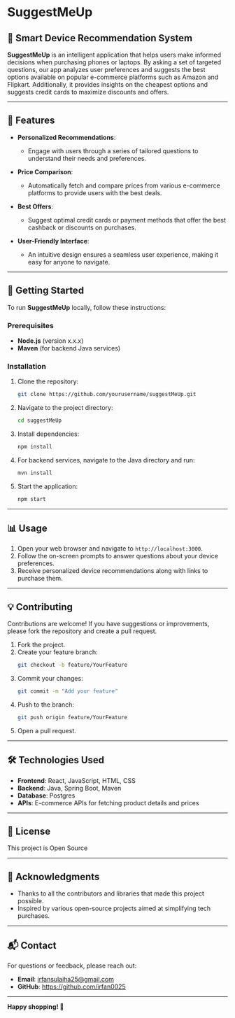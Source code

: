 # SuggestMeUp

## 📱 Smart Device Recommendation System

**SuggestMeUp** is an intelligent application that helps users make informed decisions when purchasing phones or laptops. By asking a set of targeted questions, our app analyzes user preferences and suggests the best options available on popular e-commerce platforms such as Amazon and Flipkart. Additionally, it provides insights on the cheapest options and suggests credit cards to maximize discounts and offers.

---

## 🎯 Features

- **Personalized Recommendations**: 
  - Engage with users through a series of tailored questions to understand their needs and preferences.
  
- **Price Comparison**: 
  - Automatically fetch and compare prices from various e-commerce platforms to provide users with the best deals.

- **Best Offers**: 
  - Suggest optimal credit cards or payment methods that offer the best cashback or discounts on purchases.

- **User-Friendly Interface**: 
  - An intuitive design ensures a seamless user experience, making it easy for anyone to navigate.

---

## 🚀 Getting Started

To run **SuggestMeUp** locally, follow these instructions:

### Prerequisites

- **Node.js** (version x.x.x)
- **Maven** (for backend Java services)

### Installation

1. Clone the repository:
   ```bash
   git clone https://github.com/yourusername/suggestMeUp.git
   ```

2. Navigate to the project directory:
   ```bash
   cd suggestMeUp
   ```

3. Install dependencies:
   ```bash
   npm install
   ```

4. For backend services, navigate to the Java directory and run:
   ```bash
   mvn install
   ```

5. Start the application:
   ```bash
   npm start
   ```

---

## 📊 Usage

1. Open your web browser and navigate to `http://localhost:3000`.
2. Follow the on-screen prompts to answer questions about your device preferences.
3. Receive personalized device recommendations along with links to purchase them.

---

## 💡 Contributing

Contributions are welcome! If you have suggestions or improvements, please fork the repository and create a pull request. 

1. Fork the project.
2. Create your feature branch:
   ```bash
   git checkout -b feature/YourFeature
   ```
3. Commit your changes:
   ```bash
   git commit -m "Add your feature"
   ```
4. Push to the branch:
   ```bash
   git push origin feature/YourFeature
   ```
5. Open a pull request.

---

## 🛠️ Technologies Used

- **Frontend**: React, JavaScript, HTML, CSS
- **Backend**: Java, Spring Boot, Maven
- **Database**: Postgres
- **APIs**: E-commerce APIs for fetching product details and prices

---

## 📄 License

This project is Open Source

---

## 🤝 Acknowledgments

- Thanks to all the contributors and libraries that made this project possible.
- Inspired by various open-source projects aimed at simplifying tech purchases.

---

## 📬 Contact

For questions or feedback, please reach out:

- **Email**: irfansulaiha25@gmail.com
- **GitHub**: https://github.com/irfan0025

---

**Happy shopping! 🛒**
